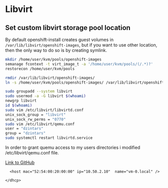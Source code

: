 # Libvirt

## Set custom libvirt storage pool location

By default openshift-install creates guest volumes in `/var/lib/libvirt/openshift-images`, but if you want to use other location, then the only way to do so is by creating symlink.

```sh
mkdir /home/user/kvm/pools/openshift-images
semanage fcontext -t virt_image_t -a '/home/user/kvm/pools/(/.*)?'
restorecon /home/user/kvm/pools

rmdir /var/lib/libvirt/openshift-images/
ln -s /home/user/kvm/pools/openshift-images/ /var/lib/libvirt/openshift-images
```

```sh
sudo groupadd --system libvirt
sudo usermod -a -G libvirt $(whoami)
newgrp libvirt
id $(whoami)
sudo vim /etc/libvirt/libvirtd.conf
unix_sock_group = "libvirt"
unix_sock_rw_perms = "0770"
sudo vim /etc/libvirt/qemu.conf
user = "dzintars"
group = "dzintars"
sudo systemctl restart libvirtd.service
```

In order to grant quemu access to my users directories i modified /etc/libvirt/qemu.conf file.

[Link to GitHub](https://github.com/jedi4ever/veewee/issues/996#issuecomment-536519623)


<ip address='10.50.1.1' netmask='255.255.255.0'>
    <dhcp>
      <range start='10.50.1.10' end='10.50.1.254' />

      <host mac="52:54:00:20:00:00" ip="10.50.2.10"  name="vm-0.local" />

    </dhcp>
  </ip>